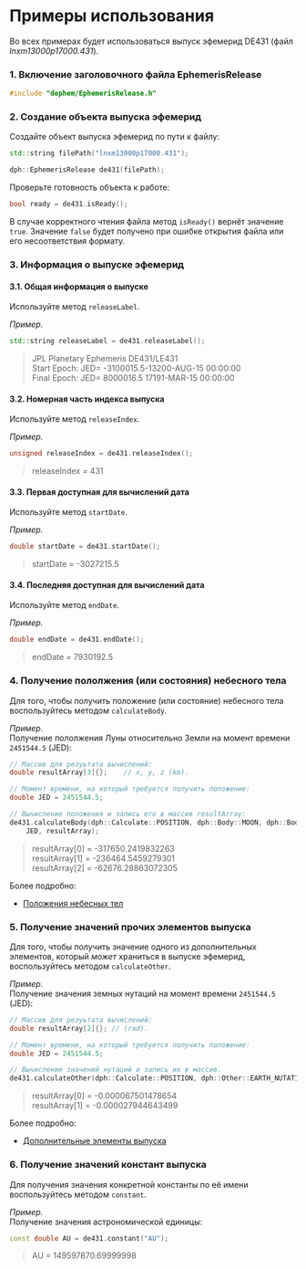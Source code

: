 # Примеры использования
Во всех примерах будет использоваться выпуск эфемерид DE431 (файл *lnxm13000p17000.431*).

### 1. Включение заголовочного файла EphemerisRelease
````c++
#include "dephem/EphemerisRelease.h"
````

### 2. Создание объекта выпуска эфемерид
Создайте объект выпуска эфемерид по пути к файлу:
````c++
std::string filePath("lnxm13000p17000.431");

dph::EphemerisRelease de431(filePath);
````

Проверьте готовность объекта к работе:
````c++
bool ready = de431.isReady();
````
В случае корректного чтения файла метод `isReady()` вернёт значение `true`. Значение `false` будет получено при ошибке открытия файла или его несоответствия формату.

### 3. Информация о выпуске эфемерид

#### 3.1. Общая информация о выпуске
Используйте метод `releaseLabel`.

*Пример.*
````c++
std::string releaseLabel = de431.releaseLabel();
````
>JPL Planetary Ephemeris DE431/LE431  
>Start Epoch: JED= -3100015.5-13200-AUG-15 00:00:00  
>Final Epoch: JED=  8000016.5 17191-MAR-15 00:00:00

#### 3.2. Номерная часть индекса выпуска
Используйте метод `releaseIndex`.

*Пример.*
````c++
unsigned releaseIndex = de431.releaseIndex();
````
>releaseIndex = 431

#### 3.3. Первая доступная для вычислений дата
Используйте метод `startDate`.

*Пример.*
````c++
double startDate = de431.startDate();
````
>startDate = -3027215.5

#### 3.4. Последняя доступная для вычислений дата
Используйте метод `endDate`.

*Пример.* 
````c++
double endDate = de431.endDate();
````
>endDate = 7930192.5

### 4. Получение пололжения (или состояния) небесного тела
Для того, чтобы получить положение (или состояние) небесного тела воспользуйтесь методом `calculateBody`.

*Пример.*   
Получение пололжения Луны относительно Земли на момент времени `2451544.5` (JED):
````c++
// Массив для резуьтата вычислений:
double resultArray[3]{};    // x, y, z (km).

// Момент времени, на который требуется получить положение:
double JED = 2451544.5;

// Вычисление положения и запись его в массив resultArray:
de431.calculateBody(dph::Calculate::POSITION, dph::Body::MOON, dph::Body::EARTH, 
    JED, resultArray);
````
>resultArray[0] = -317650.2419832263  
>resultArray[1] = -236464.5459279301  
>resultArray[2] = -62676.28863072305

Более подробно:
* [Положения небесных тел](celestial-bodies-calculations.md)

### 5. Получение значений прочих элементов выпуска
Для того, чтобы получить значение одного из дополнительных элементов, который *может* храниться в выпуске эфемерид, воспользуйтесь методом `calculateOther`.

*Пример.*  
Получение значения земных нутаций на момент времени `2451544.5` (JED):

````c++
// Массив для резуьтата вычислений:
double resultArray[2]{}; // (rad).

// Момент времени, на который требуется получить положение:
double JED = 2451544.5;

// Вычисление значений нутаций и запись их в массив.
de431.calculateOther(dph::Calculate::POSITION, dph::Other::EARTH_NUTATIONS, JED, resultArray);
````
>resultArray[0] = -0.000067501478654  
>resultArray[1] = -0.000027944643499

Более подробно:
* [Дополнительные элементы выпуска](other-items-calculations.md)

### 6. Получение значений констант выпуска
Для получения значения конкретной константы по её имени воспользуйтесь методом `constant`.

*Пример.*  
Получение значения астрономической единицы:
````c++
const double AU = de431.constant("AU");
````
>AU = 149597870.69999998